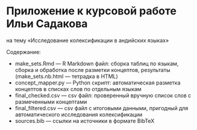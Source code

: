 # Приложение к курсовой работе Ильи Садакова
на тему «Исследование колексификации в андийских языках»

Содержание:
* make_sets.Rmd — R Markdown файл: сборка таблиц по языкам, сборка и обработка после разметки концептов, результаты (make_sets.nb.html — тетрадка в HTML)
* concept_mapper.py — Python скрипт: автоматическая разметка концептов в списках слов по отдельным языкам
* final_checked.csv — csv файл: проверенный вручную список слов с размеченными концептами
* final_filtered.csv — csv файл с итоговыми данными, пригодный для автоматического исследования колексификации
* sources.bib — ссылки на источники в формате BibTeX
